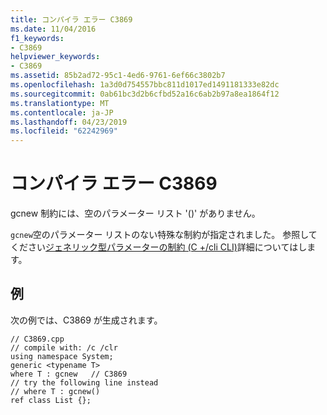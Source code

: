 ```yaml
---
title: コンパイラ エラー C3869
ms.date: 11/04/2016
f1_keywords:
- C3869
helpviewer_keywords:
- C3869
ms.assetid: 85b2ad72-95c1-4ed6-9761-6ef66c3802b7
ms.openlocfilehash: 1a3d0d754557bbc811d1017ed1491181333e82dc
ms.sourcegitcommit: 0ab61bc3d2b6cfbd52a16c6ab2b97a8ea1864f12
ms.translationtype: MT
ms.contentlocale: ja-JP
ms.lasthandoff: 04/23/2019
ms.locfileid: "62242969"
---
```

# <a name="compiler-error-c3869"></a>コンパイラ エラー C3869

gcnew 制約には、空のパラメーター リスト '()' がありません。

`gcnew`空のパラメーター リストのない特殊な制約が指定されました。 参照してください[ジェネリック型パラメーターの制約 (C +/cli CLI)](../../extensions/constraints-on-generic-type-parameters-cpp-cli.md)詳細についてはします。

## <a name="example"></a>例

次の例では、C3869 が生成されます。

```
// C3869.cpp
// compile with: /c /clr
using namespace System;
generic <typename T>
where T : gcnew   // C3869
// try the following line instead
// where T : gcnew()
ref class List {};
```